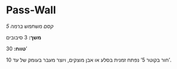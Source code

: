 # Pass-Wall

*קסם משתמש ברמה 5*

**משך:** 3 סיבובים

**טווח:** 30’

חור בקוטר 5’ נפתח זמנית בסלע או אבן מוצקים, ויוצר מעבר בעומק של עד 10’.
